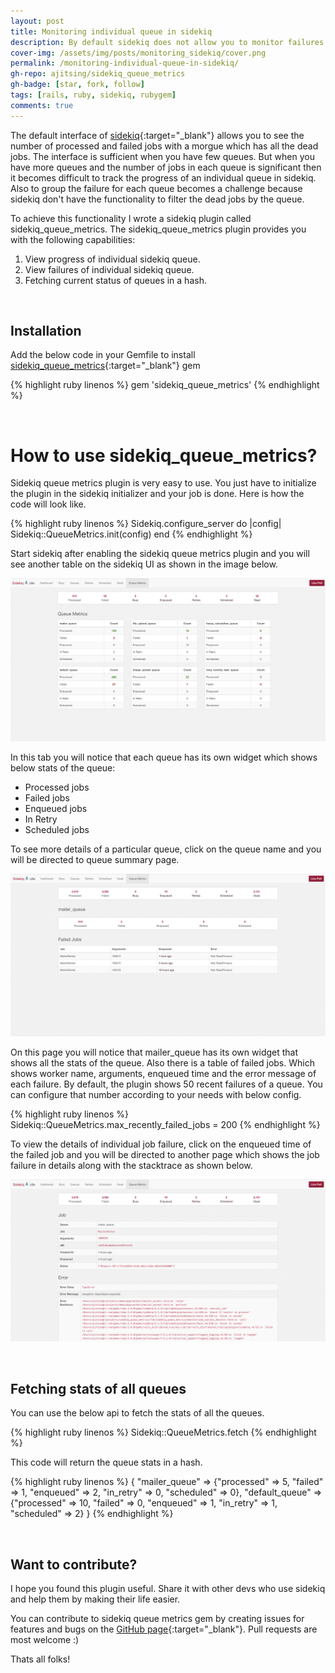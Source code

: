 ```yaml
---
layout: post
title: Monitoring individual queue in sidekiq
description: By default sidekiq does not allow you to monitor failures on individual queues. This article will help you monitor individual queue in sidekiq like a pro.
cover-img: /assets/img/posts/monitoring_sidekiq/cover.png
permalink: /monitoring-individual-queue-in-sidekiq/
gh-repo: ajitsing/sidekiq_queue_metrics
gh-badge: [star, fork, follow]
tags: [rails, ruby, sidekiq, rubygem]
comments: true
---
```


The default interface of [sidekiq](https://github.com/mperham/sidekiq){:target="_blank"} allows you to see the number of processed and failed jobs with a morgue which has all the dead jobs. The interface is sufficient when you have few queues. But when you have more queues and the number of jobs in each queue is significant then it becomes difficult to track the progress of an individual queue in sidekiq. Also to group the failure for each queue becomes a challenge because sidekiq don't have the functionality to filter the dead jobs by the queue.

To achieve this functionality I wrote a sidekiq plugin called sidekiq_queue_metrics. The sidekiq_queue_metrics plugin provides you with the following capabilities:

1. View progress of individual sidekiq queue.
2. View failures of individual sidekiq queue.
3. Fetching current status of queues in a hash.

&nbsp;
## Installation

Add the below code in your Gemfile to install [sidekiq_queue_metrics](https://github.com/ajitsing/sidekiq_queue_metrics){:target="_blank"} gem

{% highlight ruby linenos %}
gem 'sidekiq_queue_metrics'
{% endhighlight %}

&nbsp;
# How to use sidekiq_queue_metrics?

Sidekiq queue metrics plugin is very easy to use. You just have to initialize the plugin in the sidekiq initializer and your job is done. Here is how the code will look like.

{% highlight ruby linenos %}
Sidekiq.configure_server do |config|
  Sidekiq::QueueMetrics.init(config)
end
{% endhighlight %}

Start sidekiq after enabling the sidekiq queue metrics plugin and you will see another table on the sidekiq UI as shown in the image below.

![Crepe](/assets/img/posts/monitoring_sidekiq/monitoring_sidekiq_1.png)

In this tab you will notice that each queue has its own widget which shows below stats of the queue:

* Processed jobs
* Failed jobs
* Enqueued jobs
* In Retry
* Scheduled jobs

To see more details of a particular queue, click on the queue name and you will be directed to queue summary page.

![Crepe](/assets/img/posts/monitoring_sidekiq/monitoring_sidekiq_2.png)

On this page you will notice that mailer_queue has its own widget that shows all the stats of the queue. Also there is a table of failed jobs. Which shows worker name, arguments, enqueued time and the error message of each failure. By default, the plugin shows 50 recent failures of a queue. You can configure that number according to your needs with below config.

{% highlight ruby linenos %}
Sidekiq::QueueMetrics.max_recently_failed_jobs = 200
{% endhighlight %}

To view the details of individual job failure, click on the enqueued time of the failed job and you will be directed to another page which shows the job failure in details along with the stacktrace as shown below.

![Crepe](/assets/img/posts/monitoring_sidekiq/monitoring_sidekiq_3.png)

&nbsp;
## Fetching stats of all queues

You can use the below api to fetch the stats of all the queues.

{% highlight ruby linenos %}
Sidekiq::QueueMetrics.fetch
{% endhighlight %}

This code will return the queue stats in a hash.

{% highlight ruby linenos %}
{
  "mailer_queue" => {"processed" => 5, "failed" => 1, "enqueued" => 2, "in_retry" => 0, "scheduled" => 0},
  "default_queue" => {"processed" => 10, "failed" => 0, "enqueued" => 1, "in_retry" => 1, "scheduled" => 2}
}
{% endhighlight %}

&nbsp;
## Want to contribute?

I hope you found this plugin useful. Share it with other devs who use sidekiq and help them by making their life easier.

You can contribute to sidekiq queue metrics gem by creating issues for features and bugs on the [GitHub page](https://github.com/ajitsing/sidekiq_queue_metrics){:target="_blank"}.  Pull requests are most welcome :)

Thats all folks!
